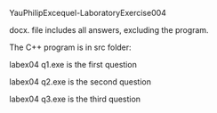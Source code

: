 YauPhilipExcequel-LaboratoryExercise004

docx. file includes all answers, excluding the program.

The C++ program is in src folder:

labex04 q1.exe is the first question

labex04 q2.exe is the second question

labex04 q3.exe is the third question
